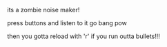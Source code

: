 its a zombie noise maker!

press buttons and listen to it go bang pow

then you gotta reload with 'r' if you run outta bullets!!!